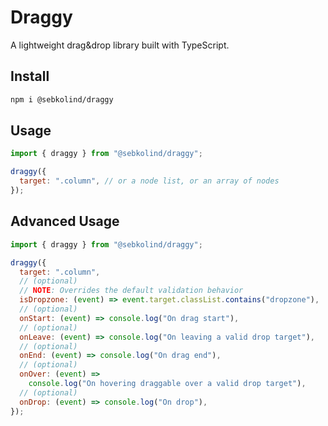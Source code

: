 # Draggy

A lightweight drag&drop library built with TypeScript.

## Install

```bash
npm i @sebkolind/draggy
```

## Usage

```js
import { draggy } from "@sebkolind/draggy";

draggy({
  target: ".column", // or a node list, or an array of nodes
});
```

## Advanced Usage

```js
import { draggy } from "@sebkolind/draggy";

draggy({
  target: ".column",
  // (optional)
  // NOTE: Overrides the default validation behavior
  isDropzone: (event) => event.target.classList.contains("dropzone"),
  // (optional)
  onStart: (event) => console.log("On drag start"),
  // (optional)
  onLeave: (event) => console.log("On leaving a valid drop target"),
  // (optional)
  onEnd: (event) => console.log("On drag end"),
  // (optional)
  onOver: (event) =>
    console.log("On hovering draggable over a valid drop target"),
  // (optional)
  onDrop: (event) => console.log("On drop"),
});
```
